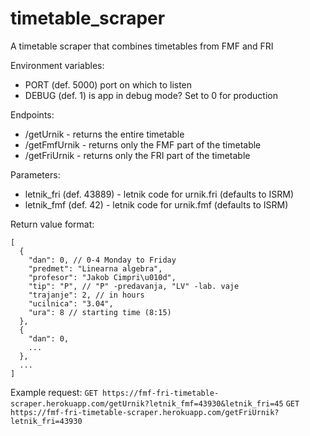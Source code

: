 # timetable_scraper
A timetable scraper that combines timetables from FMF and FRI


Environment variables:
* PORT (def. 5000) port on which to listen
* DEBUG (def. 1) is app in debug mode? Set to 0 for production

Endpoints:
* /getUrnik - returns the entire timetable
* /getFmfUrnik - returns only the FMF part of the timetable
* /getFriUrnik - returns only the FRI part of the timetable

Parameters:
* letnik_fri (def. 43889) - letnik code for urnik.fri (defaults to ISRM)
* letnik_fmf (def. 42) - letnik code for urnik.fmf (defaults to ISRM)

Return value format:
```
[
  {
    "dan": 0, // 0-4 Monday to Friday
    "predmet": "Linearna algebra",
    "profesor": "Jakob Cimpri\u010d",
    "tip": "P", // "P" -predavanja, "LV" -lab. vaje
    "trajanje": 2, // in hours
    "ucilnica": "3.04",
    "ura": 8 // starting time (8:15)
  },
  {
    "dan": 0,
    ...
  },
  ...
]
```

Example request:
```GET https://fmf-fri-timetable-scraper.herokuapp.com/getUrnik?letnik_fmf=43930&letnik_fri=45```
```GET https://fmf-fri-timetable-scraper.herokuapp.com/getFriUrnik?letnik_fri=43930```
